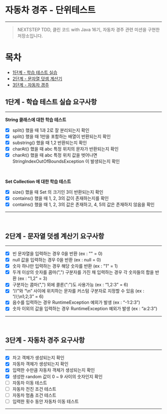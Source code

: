 # 자동차 경주 - 단위테스트 

---

> NEXTSTEP TDD, 클린 코드 with Java 16기, 자동차 경주 관련 미션을 구현한 저장소입니다.

# 목차

- [1단계 - 학습 테스트 실습](#1단계---학습-테스트-실습-요구사항)
- [2단계 - 문자열 덧셈 계산기](#2단계---문자열-덧셈-계산기-요구사항)
- [3단계 - 자동차 경주](#3단계---자동차-경주-요구사항)

## 1단계 - 학습 테스트 실습 요구사항

---
__String 클래스에 대한 학습 테스트__
- [x] split() 했을 때 1과 2로 잘 분리되는지 확인
- [x] split() 했을 때 1만을 포함하는 배열이 반환되는지 확인
- [x] substring() 했을 때 1,2 반환되는지 확인
- [x] charAt() 했을 때 abc 특정 위치의 문자가 반환되는지 확인
- [x] charAt() 했을 때 abc 특정 위치 값을 벗어나면 StringIndexOutOfBoundsException 이 발생되는지 확인

<br>

__Set Collection 에 대한 학습 테스트__
- [x] size() 했을 때 Set 의 크기인 3이 반환되는지 확인
- [x] contains() 했을 때 1, 2, 3의 값이 존재하는지를 확인
- [x] contains() 했을 때 1, 2, 3의 값은 존재하고, 4, 5의 값은 존재하지 않음을 확인

---

<br>

## 2단계 - 문자열 덧셈 계산기 요구사항

---

- [x] 빈 문자열을 입력하는 경우 0을 반환 (ex : "" = 0)
- [x] null 값을 입력하는 경우 0을 반환 (ex : null = 0)
- [x] 숫자 하나만 입력하는 경우 해당 숫자를 반환 (ex : "1" = 1)
- [x] 두개 이상의 숫자를 콤마(",") 구분자를 가진 채 입력하는 경우 각 숫자들의 합을 반환 (ex : "1,2" = 3)
- [x] 구분자는 콤마(",") 외에 콜론(":")도 사용가능 (ex : “1,2:3” = 6)
- [x] “//”와 “\n” 사이에 위치하는 문자를 커스텀 구분자로 지정할 수 있음 (ex : “//;\n1;2;3” = 6)
- [x] 음수를 입력하는 경우 RuntimeException 예외가 발생 (ex : “-1:2:3”)
- [x] 숫자 이외의 값을 입력하는 경우 RuntimeException 예외가 발생 (ex : “a:2:3”)

---

<br>

## 3단계 - 자동차 경주 요구사항

---
- [x] 차고 객체가 생성되는지 확인
- [x] 자동차 객체가 생성되는지 확인
- [x] 입력한 수만큼 자동차 객체가 생성되는지 확인
- [x] 생성한 random 값이 0 ~ 9 사이의 숫자인지 확인
- [ ] 자동차 이동 테스트
- [ ] 자동차 전진 조건 테스트
- [ ] 자동차 멈춤 조건 테스트
- [ ] 입력한 횟수 동안 자동차 이동 테스트
---
